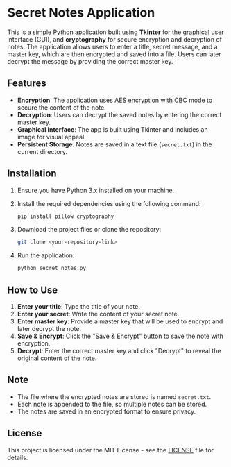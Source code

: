 

# Secret Notes Application

This is a simple Python application built using **Tkinter** for the graphical user interface (GUI), and **cryptography** for secure encryption and decryption of notes. The application allows users to enter a title, secret message, and a master key, which are then encrypted and saved into a file. Users can later decrypt the message by providing the correct master key.

## Features

- **Encryption**: The application uses AES encryption with CBC mode to secure the content of the note.
- **Decryption**: Users can decrypt the saved notes by entering the correct master key.
- **Graphical Interface**: The app is built using Tkinter and includes an image for visual appeal.
- **Persistent Storage**: Notes are saved in a text file (`secret.txt`) in the current directory.

## Installation

1. Ensure you have Python 3.x installed on your machine.
2. Install the required dependencies using the following command:

   ```bash
   pip install pillow cryptography
   ```

3. Download the project files or clone the repository:

   ```bash
   git clone <your-repository-link>
   ```

4. Run the application:

   ```bash
   python secret_notes.py
   ```

## How to Use

1. **Enter your title**: Type the title of your note.
2. **Enter your secret**: Write the content of your secret note.
3. **Enter master key**: Provide a master key that will be used to encrypt and later decrypt the note.
4. **Save & Encrypt**: Click the "Save & Encrypt" button to save the note with encryption.
5. **Decrypt**: Enter the correct master key and click "Decrypt" to reveal the original content of the note.

## Note

- The file where the encrypted notes are stored is named `secret.txt`. 
- Each note is appended to the file, so multiple notes can be stored.
- The notes are saved in an encrypted format to ensure privacy.

## License

This project is licensed under the MIT License - see the [LICENSE](LICENSE) file for details.
